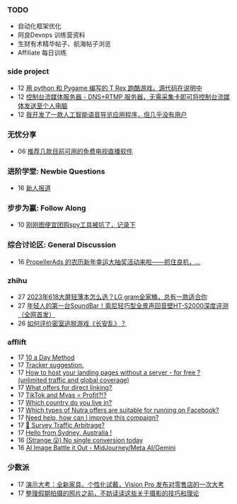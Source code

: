 ### TODO
-  自动化框架优化
-  阿良Devops 训练营资料
-  生财有术精华帖子、航海帖子浏览
-  Affiliate 每日训练

### side project
<!-- sideproject:START -->
-  12 [用 python 和 Pygame 编写的 T Rex 跑酷游戏。源代码在说明中](https://www.youtube.com/watch?v=pZySIXSelCA)
-  12 [控制台流媒体服务器 - DNS+RTMP 服务器，无需采集卡即可将控制台流媒体发送至个人电脑](https://github.com/Aioros/console-streaming-server)
-  12 [我开发了一款人工智能语音导览应用程序，但几乎没有用户](https://www.reddit.com/r/SideProject/comments/18gpp0e/ive_built_an_ai_audio_tour_app_but_have_almost_no/)<!-- sideproject:END -->


### 无忧分享
<!-- ruyo:START -->
-  06 [推荐几款目前可用的免费电视直播软件](https://51.ruyo.net/18608.html)<!-- ruyo:END -->

### 进阶学堂: Newbie Questions
<!-- advertcn1:START -->
-  16 [新人报道](https://www.advertcn.com/thread-113997-1-1.html)<!-- advertcn1:END -->

### 步步为赢: Follow Along
<!-- advertcn2:START -->
-  10 [刚刚图便宜团购spy工具被坑了，记录下](https://www.advertcn.com/thread-113954-1-1.html)<!-- advertcn2:END -->

### 综合讨论区: General Discussion
<!-- advertcn3:START -->
-  16 [PropellerAds 的农历新年幸运大抽奖活动来啦——抓住良机，...](https://www.advertcn.com/thread-114000-1-1.html)<!-- advertcn3:END -->


### zhihu
<!-- zhihu:START -->
-  27 [2023年618大屏轻薄本怎么选？LG gram全家桶，总有一款适合你](http://zhuanlan.zhihu.com/p/632641888?utm_campaign=rss&utm_medium=rss&utm_source=rss&utm_content=title)
-  27 [年轻人的第一台SoundBar！索尼轻巧型全景声回音壁HT-S2000深度评测（全网首发）](http://zhuanlan.zhihu.com/p/630990296?utm_campaign=rss&utm_medium=rss&utm_source=rss&utm_content=title)
-  26 [如何评价密室逃脱游戏《长安乱》？](http://www.zhihu.com/question/563950552/answer/3045961312?utm_campaign=rss&utm_medium=rss&utm_source=rss&utm_content=title)<!-- zhihu:END -->

### afflift
<!-- afflift:START -->
-  17 [10 a Day Method](https://afflift.com/f/threads/10-a-day-method.12662/)
-  17 [Tracker suggestion.](https://afflift.com/f/threads/tracker-suggestion.12654/)
-  17 [How to host your landing pages without a server - for free ? &lpar;unlimited traffic and global coverage&rpar;](https://afflift.com/f/threads/how-to-host-your-landing-pages-without-a-server-for-free-unlimited-traffic-and-global-coverage.10527/)
-  17 [What offers for direct linking?](https://afflift.com/f/threads/what-offers-for-direct-linking.12651/)
-  17 [TikTok and Mvas = Profit?!?](https://afflift.com/f/threads/tiktok-and-mvas-profit.12659/)
-  17 [Which country do you live in?](https://afflift.com/f/threads/which-country-do-you-live-in.65/)
-  17 [Which types of Nutra offers are suitable for running on Facebook?](https://afflift.com/f/threads/which-types-of-nutra-offers-are-suitable-for-running-on-facebook.12661/)
-  17 [Need help, how can I improve this compaign?](https://afflift.com/f/threads/need-help-how-can-i-improve-this-compaign.12660/)
-  17 [🚦 Survey Traffic Arbitrage?](https://afflift.com/f/threads/%F0%9F%9A%A6-survey-traffic-arbitrage.12508/)
-  17 [Hello from Sydney, Australia !](https://afflift.com/f/threads/hello-from-sydney-australia.12568/)
-  16 [&lpar;Strange 😮&rpar; No single conversion today](https://afflift.com/f/threads/strange-%F0%9F%98%AE-no-single-conversion-today.12657/)
-  16 [AI Image Battle it Out - MidJourney/Meta AI/Gemini](https://afflift.com/f/threads/ai-image-battle-it-out-midjourney-meta-ai-gemini.12658/)<!-- afflift:END -->

### 少数派
<!-- sspai:START -->
-  17 [演示大考：全新家具、个性化试戴，Vision Pro 发布对零售店的一次大考](https://sspai.com/post/86439)
-  17 [整理假期拍摄的照片之前，不妨读读这些关于摄影的技巧和理论](https://sspai.com/post/75837)<!-- sspai:END -->
